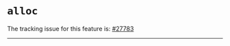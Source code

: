 # `alloc`

The tracking issue for this feature is: [#27783]

[#27783]: https://github.com/rust-lang/rust/issues/27783

------------------------
